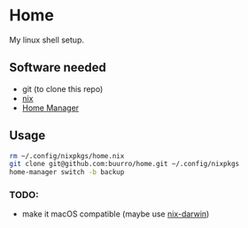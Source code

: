 # Home

My linux shell setup.

## Software needed

- git (to clone this repo)
- [nix](https://nixos.org/)
- [Home Manager](https://github.com/nix-community/home-manager)

## Usage

```bash
rm ~/.config/nixpkgs/home.nix
git clone git@github.com:buurro/home.git ~/.config/nixpkgs
home-manager switch -b backup
```

### TODO:
- make it macOS compatible (maybe use [nix-darwin](https://github.com/LnL7/nix-darwin))
